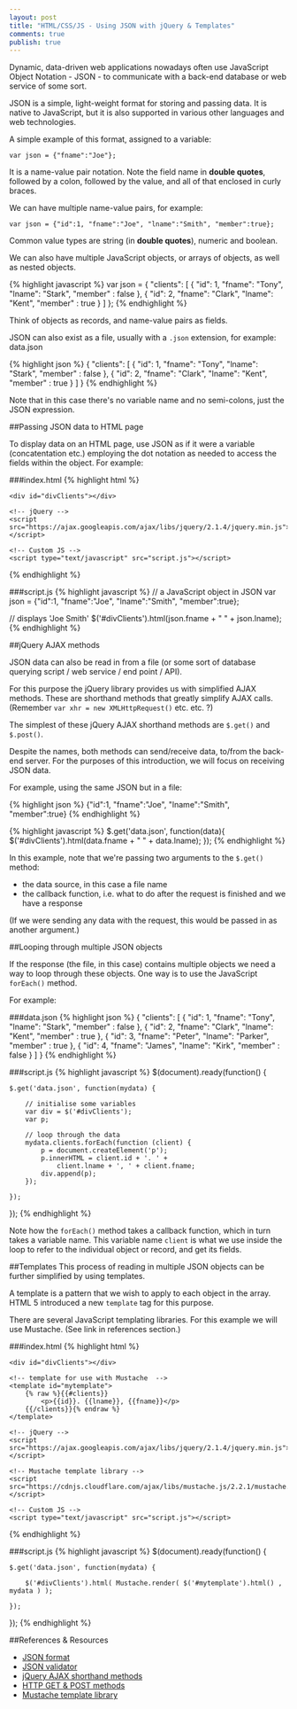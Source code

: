 ```yaml
---
layout: post
title: "HTML/CSS/JS - Using JSON with jQuery & Templates"
comments: true
publish: true
---
```


Dynamic, data-driven web applications nowadays often use JavaScript Object Notation - JSON - to communicate with a back-end database or web service of some sort.

JSON is a simple, light-weight format for storing and passing data. It is native to JavaScript, but it is also supported in various other languages and web technologies.

A simple example of this format, assigned to a variable:

`var json = {"fname":"Joe"};`

It is a name-value pair notation. Note the field name in **double quotes**, followed by a colon, followed by the value, and all of that enclosed in curly braces. 

We can have multiple name-value pairs, for example:

`var json = {"id":1, "fname":"Joe", "lname":"Smith", "member":true};`

Common value types are string (in **double quotes**), numeric and boolean.

We can also have multiple JavaScript objects, or arrays of objects, as well as nested objects.

{% highlight javascript %}
var json = { 
  "clients": [
    { "id": 1, "fname": "Tony", "lname": "Stark", "member" : false }, 
    { "id": 2, "fname": "Clark", "lname": "Kent", "member" : true } 
  ] 
};
{% endhighlight %}

Think of objects as records, and name-value pairs as fields.

JSON can also exist as a file, usually with a `.json` extension, for example: data.json

{% highlight json %}
{ 
  "clients": [
    { "id": 1, "fname": "Tony", "lname": "Stark", "member" : false }, 
    { "id": 2, "fname": "Clark", "lname": "Kent", "member" : true } 
  ] 
}
{% endhighlight %}

Note that in this case there's no variable name and no semi-colons, just the JSON expression.

##Passing JSON data to HTML page

To display data on an HTML page, use JSON as if it were a variable (concatentation etc.) employing the dot notation as needed to access the fields within the object. For example:

###index.html
{% highlight html %}
<!doctype html>
<html>
<head>
    <title>JSON</title>
</head>
<body>
     
    <div id="divClients"></div>
    
    <!-- jQuery -->
    <script src="https://ajax.googleapis.com/ajax/libs/jquery/2.1.4/jquery.min.js"></script>
    
    <!-- Custom JS -->
    <script type="text/javascript" src="script.js"></script>
    
</body>
</html>
{% endhighlight %}

###script.js
{% highlight javascript %}
// a JavaScript object in JSON
var json = {"id":1, "fname":"Joe", "lname":"Smith", "member":true};  

// displays 'Joe Smith'
$('#divClients').html(json.fname + " " + json.lname);  
{% endhighlight %}

##jQuery AJAX methods

JSON data can also be read in from a file (or some sort of database querying script / web service / end point / API). 

For this purpose the jQuery library provides us with simplified AJAX methods. These are shorthand methods that greatly simplify AJAX calls. (Remember `var xhr = new XMLHttpRequest()` etc. etc. ?)

The simplest of these jQuery AJAX shorthand methods are `$.get()` and `$.post()`. 

Despite the names, both methods can send/receive data, to/from the back-end server. For the purposes of this introduction, we will focus on receiving JSON data.

For example, using the same JSON but in a file:

{% highlight json %}
{"id":1, "fname":"Joe", "lname":"Smith", "member":true}
{% endhighlight %}

{% highlight javascript %}
$.get('data.json', function(data){
    $('#divClients').html(data.fname + " " + data.lname);
});
{% endhighlight %}

In this example, note that we're passing two arguments to the `$.get()` method:

- the data source, in this case a file name
- the callback function, i.e. what to do after the request is finished and we have a response
 
(If we were sending any data with the request, this would be passed in as another argument.)

##Looping through multiple JSON objects

If the response (the file, in this case) contains multiple objects we need a way to loop through these objects. One way is to use the JavaScript `forEach()` method.

For example:

###data.json
{% highlight json %}
{ 
  "clients": [
    { "id": 1, "fname": "Tony", "lname": "Stark", "member" : false }, 
    { "id": 2, "fname": "Clark", "lname": "Kent", "member" : true },
    { "id": 3, "fname": "Peter", "lname": "Parker", "member" : true },
    { "id": 4, "fname": "James", "lname": "Kirk", "member" : false } 
  ] 
}
{% endhighlight %}

###script.js
{% highlight javascript %}
$(document).ready(function() {

    $.get('data.json', function(mydata) {
    
        // initialise some variables
        var div = $('#divClients');
        var p; 
        
        // loop through the data
        mydata.clients.forEach(function (client) { 
            p = document.createElement('p'); 
            p.innerHTML = client.id + '. ' + 
                client.lname + ', ' + client.fname; 
            div.append(p); 
        });
        
    });
    
});
{% endhighlight %}

Note how the `forEach()` method takes a callback function, which in turn takes a variable name. This variable name `client` is what we use inside the loop to refer to the individual object or record, and get its fields.

##Templates
This process of reading in multiple JSON objects can be further simplified by using templates.

A template is a pattern that we wish to apply to each object in the array. HTML 5 introduced a new `template` tag for this purpose.

There are several JavaScript templating libraries. For this example we will use Mustache. (See link in references section.)


###index.html
{% highlight html %}
<!doctype html>
<html>
<head>
    <title>JSON</title>
</head>
<body>
     
    <div id="divClients"></div>
    
    <!-- template for use with Mustache  -->
    <template id="mytemplate">
        {% raw %}{{#clients}}
            <p>{{id}}. {{lname}}, {{fname}}</p>
        {{/clients}}{% endraw %}
    </template>
    
    <!-- jQuery -->
    <script src="https://ajax.googleapis.com/ajax/libs/jquery/2.1.4/jquery.min.js"></script>
    
    <!-- Mustache template library -->
    <script src="https://cdnjs.cloudflare.com/ajax/libs/mustache.js/2.2.1/mustache.min.js"></script>
    
    <!-- Custom JS -->
    <script type="text/javascript" src="script.js"></script>
    
</body>
</html>
{% endhighlight %}

###script.js
{% highlight javascript %}
$(document).ready(function() {

    $.get('data.json', function(mydata) {
    
        $('#divClients').html( Mustache.render( $('#mytemplate').html() , mydata ) );
        
    });
    
});
{% endhighlight %}








##References &amp; Resources

- [JSON format](http://json.org/)
- [JSON validator](https://jsonformatter.curiousconcept.com/)
- [jQuery AJAX shorthand methods](https://api.jquery.com/category/ajax/shorthand-methods/)
- [HTTP GET & POST methods](http://www.w3schools.com/tags/ref_httpmethods.asp)
- [Mustache template library](http://cdnjs.com/libraries/mustache.js/)
